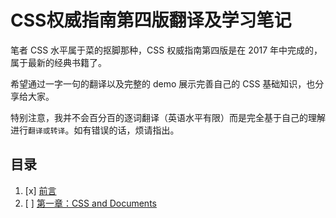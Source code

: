 # CSS权威指南第四版翻译及学习笔记

笔者 CSS 水平属于菜的抠脚那种，CSS 权威指南第四版是在 2017 年中完成的，属于最新的经典书籍了。

希望通过一字一句的翻译以及完整的 demo 展示完善自己的 CSS 基础知识，也分享给大家。

特别注意，我并不会百分百的逐词翻译（英语水平有限）而是完全基于自己的理解进行`翻译或转译`。如有错误的话，烦请指出。

## 目录

1. [x] [前言](./preface.md)</br>
2. [ ] [第一章：CSS and Documents](./chapter1.md)</br>